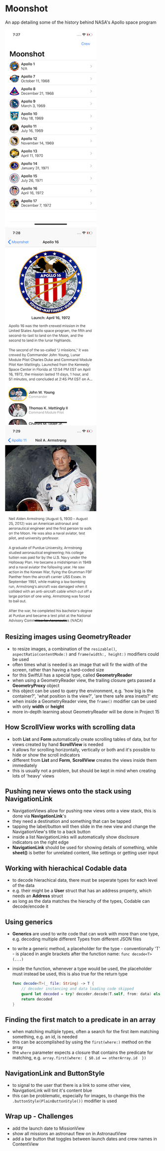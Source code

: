# Moonshot
An app detailing some of the history behind NASA's Apollo space program

![App screenshot](Moonshot1.png) ![App screenshot](Moonshot2.png) ![App screenshot](Moonshot3.png)


## Resizing images using GeometryReader
- to resize images, a combination of the `resizable()`, `aspectRatio(contentMode:)` and `frame(width:, height:)` modifiers could be used
- often times what is needed is an image that will fir the width of the screen, rather than having a hard-coded size
- for this SwiftUI has a special type, called **GeometryReader**
- when using a GeometryReader view, the trailing closure gets passed a **GeometryProxy** object
- this object can be used to query the environment, e.g. 'how big is the container?', 'what position is the view?', 'are there safe area insets?' etc
- when inside a GeometryReader view, the `frame()` modifier can be used with only __width__ or __height__
- more in-depth learning about GeometryReader will be done in Project 15

## How ScrollView works with scrolling data
- both __List__ and __Form__ automatically create scrolling tables of data, but for views created by hand **ScrollView** is needed
- it allows for scrolling horizontally, vertically or both and it's possible to hide or show the scroll indicators
- different from __List__ and __Form__, **ScrollView** creates the views inside them immediately
- this is usually not a problem, but should be kept in mind when creating lots of 'heavy' views

## Pushing new views onto the stack using NavigationLink
- NavigationViews allow for pushing new views onto a view stack, this is done via **NavigationLink**'s
- they need a destination and something that can be tapped
- tapping the label/button will then slide in the new view and change the NavigationView's title to a back button
- inside a list NavigationLinks will automatically show disclosure indicators on the right edge
- **NavigationLink** should be used for showing details of something, while **sheet()** is better for unrelated content, like settings or getting user input

## Working with hierachical Codable data
- to decode hierachical data, there must be seperate types for each level of the data
- e.g. their might be a __User__ struct that has an address property, which needs an __Address__ struct
- as long as the data matches the hierachy of the types, Codable can decode/encode it

## Using generics
- **Generics** are used to write code that can work with more than one type, e.g. decoding multiple different Types from different JSON files
- to write a generic method, a placeholder for the type - conventionally 'T' - is placed in angle brackets after the function name: `func decode<T>(...)`
- inside the function, whenever a type would be used, the placeholder must instead be used, this is also true for the return type

    ``` swift
    func decode<T>(_ file: String) -> T {
        // decoder instancing and data loading code skipped
        guard let decoded = try? decoder.decode(T.self, from: data) else { ... }
        return decoded
    }
    ```

## Finding the first match to a predicate in an array
- when matching multiple types, often a search for the first item matching something, e.g. an id, is needed
- this can be accomplished by using the `first(where:)` method on the array
- the `where` parameter expects a closure that contains the predicate for matching, e.g. `array.first(where: { $0.id == otherArray.id  })`

## NavigationLink and ButtonStyle
- to signal to the user that there is a link to some other view, NavigationLink will tint it's content blue
- this can be problematic, especially for images, to change this the `.buttonStyle(PlainButtonStyle())` modifier is used

## Wrap up - Challenges
- add the launch date to MissionView
- show all missions an astronaut flew on in AstronautView
- add a bar button that toggles between launch dates and crew names in ContentView
